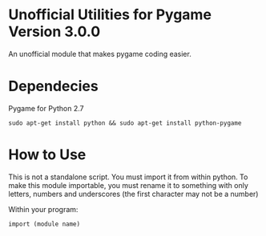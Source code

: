 # Unofficial Utilities for Pygame Version 3.0.0
An unofficial module that makes pygame coding easier.

# Dependecies
Pygame for Python 2.7

`sudo apt-get install python && sudo apt-get install python-pygame`

# How to Use
This is not a standalone script. You must import it from within python.
To make this module importable, you must rename it to something with only letters, numbers and underscores (the first character may not be a number)

Within your program:

`import (module name)`
